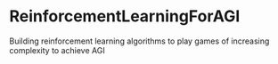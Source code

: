 # ReinforcementLearningForAGI
Building reinforcement learning algorithms to play games of increasing complexity to achieve AGI
